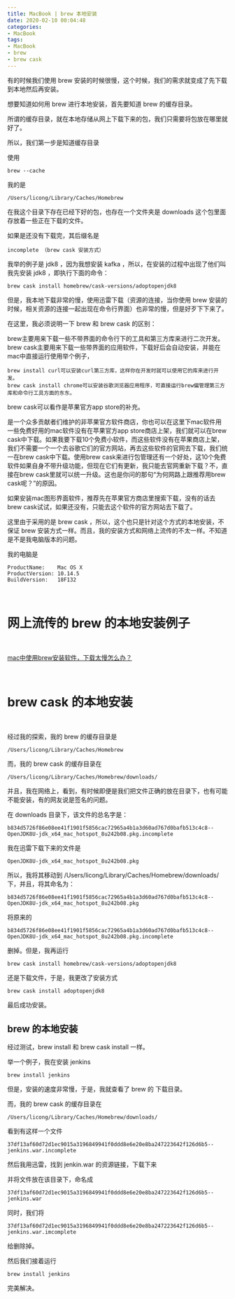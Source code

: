 ```yaml
---
title: MacBook | brew 本地安装
date: 2020-02-10 00:04:48
categories:
- MacBook
tags:
- MacBook
- brew
- brew cask
---
```

有的时候我们使用 brew 安装的时候很慢，这个时候，我们的需求就变成了先下载到本地然后再安装。

<!-- more -->

想要知道如何用 brew 进行本地安装，首先要知道 brew 的缓存目录。

所谓的缓存目录，就在本地存储从网上下载下来的包，我们只需要将包放在哪里就好了。

所以，我们第一步是知道缓存目录

使用

	brew --cache

我的是

	/Users/licong/Library/Caches/Homebrew

在我这个目录下存在已经下好的包，也存在一个文件夹是 downloads 这个包里面存放着一些正在下载的文件。

如果是还没有下载完，其后缀名是

	incomplete （brew cask 安装方式）

我举的例子是 jdk8 ，因为我想安装 kafka ，所以，在安装的过程中出现了他们叫我先安装 jdk8 ，即执行下面的命令：

	brew cask install homebrew/cask-versions/adoptopenjdk8

但是，我本地下载非常的慢，使用迅雷下载（资源的连接，当你使用 brew 安装的时候，相关资源的连接一起出现在命令行界面）也非常的慢，但是好歹下下来了。

在这里，我必须说明一下 brew 和 brew cask 的区别：


brew主要用来下载一些不带界面的命令行下的工具和第三方库来进行二次开发。brew cask主要用来下载一些带界面的应用软件，下载好后会自动安装，并能在mac中直接运行使用举个例子，

	brew install curl可以安装curl第三方库，这样你在开发时就可以使用它的库来进行开发。
	brew cask install chrome可以安装谷歌浏览器应用程序，可直接运行brew偏管理第三方库和命令行工具方面的东东。

brew cask可以看作是苹果官方app store的补充。

是一个众多贡献者们维护的非苹果官方软件商店，你也可以在这里下mac软件用一些免费好用的mac软件没有在苹果官方app store商店上架，我们就可以在brew cask中下载。如果我要下载10个免费小软件，而这些软件没有在苹果商店上架，我们不需要一个一个去谷歌它们的官方网站，再去这些软件的官网去下载，我们统一在brew cask中下载。使用brew cask来进行包管理还有一个好处，这10个免费软件如果自身不带升级功能，但现在它们有更新，我只能去官网重新下载？不，直接在brew cask里就可以统一升级。这也是你问的那句“为何网路上跟推荐用brew cask呢？”的原因。

如果安装mac图形界面软件，推荐先在苹果官方商店里搜索下载，没有的话去brew cask试试，如果还没有，只能去这个软件的官方网站去下载了。

这里由于采用的是 brew cask ，所以，这个也只是针对这个方式的本地安装，不保证 brew 安装方式一样。而且，我的安装方式和网络上流传的不太一样。不知道是不是我电脑版本的问题。

我的电脑是

	ProductName:	Mac OS X
	ProductVersion:	10.14.5
	BuildVersion:	18F132

<br/>

# 网上流传的 brew 的本地安装例子

<br/>

[mac中使用brew安装软件，下载太慢怎么办？](https://www.jianshu.com/p/03d1db713f76)

<br/>

# brew cask 的本地安装

<br/>

经过我的探索，我的 brew 的缓存目录是

	/Users/licong/Library/Caches/Homebrew

而，我的 brew cask 的缓存目录在

	/Users/licong/Library/Caches/Homebrew/downloads/

并且，我在网络上，看到，有时候即便是我们把文件正确的放在目录下，也有可能不能安装，有的网友说是签名的问题。

在 downloads 目录下，该文件的总名字是：

	b834d5726f86e08ee41f1901f5856cac72965a4b1a3d60ad767d0bafb513c4c8--OpenJDK8U-jdk_x64_mac_hotspot_8u242b08.pkg.incomplete

我在迅雷下载下来的文件是

	OpenJDK8U-jdk_x64_mac_hotspot_8u242b08.pkg

所以，我将其移动到 /Users/licong/Library/Caches/Homebrew/downloads/ 下，并且，将其命名为：

	b834d5726f86e08ee41f1901f5856cac72965a4b1a3d60ad767d0bafb513c4c8--OpenJDK8U-jdk_x64_mac_hotspot_8u242b08.pkg

将原来的

	b834d5726f86e08ee41f1901f5856cac72965a4b1a3d60ad767d0bafb513c4c8--OpenJDK8U-jdk_x64_mac_hotspot_8u242b08.pkg.incomplete

删掉。但是，我再运行

	brew cask install homebrew/cask-versions/adoptopenjdk8

还是下载文件，于是，我更改了安装方式

	brew cask install adoptopenjdk8

最后成功安装。

## brew 的本地安装

经过测试，brew install 和 brew cask install 一样。

举一个例子，我在安装 jenkins

	brew install jenkins

但是，安装的速度非常慢，于是，我就查看了 brew 的 下载目录。

而，我的 brew cask 的缓存目录在

	/Users/licong/Library/Caches/Homebrew/downloads/

看到有这样一个文件

	37df13af60d72d1ec9015a3196849941f0ddd8e6e20e8ba247223642f126d6b5--jenkins.war.incomplete

然后我用迅雷，找到 jenkin.war 的资源链接，下载下来

并将文件放在该目录下，命名成

	37df13af60d72d1ec9015a3196849941f0ddd8e6e20e8ba247223642f126d6b5--jenkins.war

同时，我们将

	37df13af60d72d1ec9015a3196849941f0ddd8e6e20e8ba247223642f126d6b5--jenkins.war.imcomplete

给删除掉。

然后我们接着运行

	brew install jenkins

完美解决。
